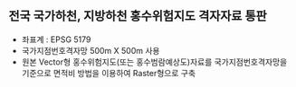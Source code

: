 ## 전국 국가하천, 지방하천 홍수위험지도 격자자료 통판
* 좌표계 : EPSG 5179
* 국가지점번호격자망 500m X 500m 사용
* 원본 Vector형 홍수위험지도(또는 홍수범람예상도)자료를 국가지점번호격자망을 기준으로 면적비 방법을 이용하여 Raster형으로 구축       
